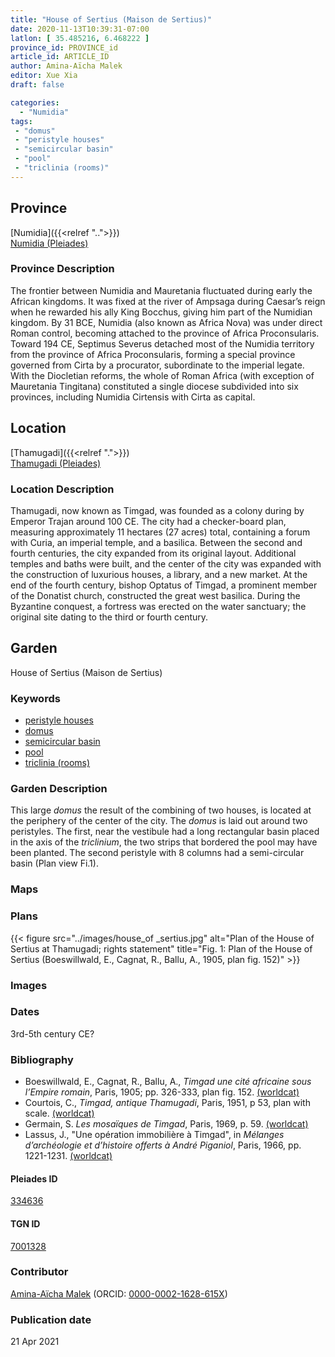 ```yaml
---
title: "House of Sertius (Maison de Sertius)"
date: 2020-11-13T10:39:31-07:00
latlon: [ 35.485216, 6.468222 ]
province_id: PROVINCE_id
article_id: ARTICLE_ID
author: Amina-Aïcha Malek
editor: Xue Xia
draft: false

categories:
  - "Numidia"
tags:
 - "domus"
 - "peristyle houses"
 - "semicircular basin"
 - "pool"
 - "triclinia (rooms)"
---
```


## Province
[Numidia]({{<relref "..">}}) \
[Numidia (Pleiades)](https://pleiades.stoa.org/places/981539)

### Province Description

The frontier between Numidia and Mauretania fluctuated during early the African kingdoms. It was fixed at the river of Ampsaga during Caesar’s reign when he rewarded his ally King Bocchus, giving him part of the Numidian kingdom. By 31 BCE, Numidia (also known as Africa Nova) was under direct Roman control, becoming attached to the province of Africa Proconsularis. Toward 194 CE, Septimus Severus detached most of the Numidia territory from the province of Africa Proconsularis, forming a special province governed from Cirta by a procurator, subordinate to the imperial legate. With the Diocletian reforms, the whole of Roman Africa (with exception of Mauretania Tingitana) constituted a single diocese subdivided into six provinces, including Numidia Cirtensis with Cirta as capital.

## Location

[Thamugadi]({{<relref ".">}}) \
[Thamugadi (Pleiades)](https://pleiades.stoa.org/places/334636)

### Location Description

Thamugadi, now known as Timgad, was founded as a colony during by Emperor Trajan around 100 CE. The city had a checker-board plan, measuring approximately 11 hectares (27 acres) total, containing a forum with Curia, an imperial temple, and a basilica. Between the second and fourth centuries, the city expanded from its original layout. Additional temples and baths were built, and the center of the city was expanded with the construction of luxurious houses, a library, and a new market. At the end of the fourth century, bishop Optatus of Timgad, a prominent member of the Donatist church, constructed the great west basilica. During the Byzantine conquest, a fortress was erected on the water sanctuary; the original site dating to the third or fourth century.


<!-- LEAVE THIS BLANK FOR NOW -->

<!--## Sublocation-->

<!--
[AREA WITHIN LOCATION, LIKE “PALATINE HILL”](GEOREFERENCE LINK)
A sublocation is any area larger than an individual garden, but located within a location. I would always try to include a link to a controlled vocabulary here if possible. This ID may well be different from the Garden ID, e.g., Pompeii versus a Garden in one of the houses which has its own Pleiades ID.
-->

<!--### Sublocation Description-->

<!-- DESCRIPTION -->

## Garden
House of Sertius (Maison de Sertius)

### Keywords
- [peristyle houses](http://vocab.getty.edu/page/aat/300005452)
- [domus](http://vocab.getty.edu/page/aat/300005506)
- [semicircular basin](#)
- [pool](#)
- [triclinia (rooms)](http://vocab.getty.edu/page/aat/300004359)

### Garden Description
This large *domus* the result of the combining of two houses, is located at the periphery of the center of the city. The *domus* is laid out around two peristyles. The first, near the vestibule had a long rectangular basin placed in the axis of the *triclinium*, the two strips that bordered the pool may have been planted. The second peristyle with 8 columns had a semi-circular basin (Plan view Fi.1).

### Maps

<!--
{{< figure src="IMG_URL" alt="ALT_TEXT" title="CAPTION" >}}
-->

### Plans
{{< figure src="../images/house_of _sertius.jpg" alt="Plan of the House of Sertius at Thamugadi; rights statement" title="Fig. 1: Plan of the House of Sertius (Boeswillwald, E., Cagnat, R., Ballu, A., 1905, plan fig. 152)" >}}
<!--
{{< figure src="IMG_URL" alt="ALT_TEXT" title="CAPTION" >}}
-->

### Images
<!--
{{< figure src="IMG_URL" alt="ALT_TEXT" title="CAPTION" >}}
-->

### Dates
3rd-5th century CE?

### Bibliography
*  Boeswillwald, E., Cagnat, R., Ballu, A.,  *Timgad une cité africaine sous l’Empire romain*, Paris, 1905; pp. 326-333, plan fig. 152. [(worldcat)](http://www.worldcat.org/oclc/898850651)
* Courtois, C., *Timgad, antique Thamugadi*, Paris, 1951, p 53, plan with scale. [(worldcat)](http://www.worldcat.org/oclc/23396951)
*  Germain, S. *Les mosaïques de Timgad*, Paris, 1969, p. 59. [(worldcat)](http://www.worldcat.org/oclc/643640586)
* Lassus, J., "Une opération immobilière à Timgad", in *Mélanges d’archéologie et d’histoire offerts à André Piganiol*, Paris, 1966, pp. 1221-1231. [(worldcat)](http://www.worldcat.org/oclc/419236627)


<!--#### Periodo ID-->

<!-- [PERIODO_ID](https://pleiades.stoa.org/places/PLEIADES_ID) -->

#### Pleiades ID

[334636](https://pleiades.stoa.org/places/334636)

#### TGN ID
[7001328](http://vocab.getty.edu/page/tgn/7001328)

### Contributor
[Amina-Aïcha Malek](link) (ORCID: [0000-0002-1628-615X](https://orcid.org/0000-0002-1628-615X))

### Publication date

21 Apr 2021

<!--### Related articles-->

<!-- Links to other related articles. Leave blank for now -->
